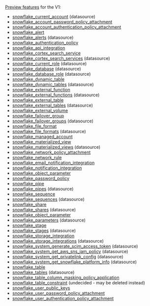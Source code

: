 [Preview features](../ROADMAP.md#preview-resourcesdatasources) for the V1:

* [snowflake_current_account](https://registry.terraform.io/providers/Snowflake-Labs/snowflake/0.97.0/docs/data-sources/current_account) (datasource)
* [snowflake_account_password_policy_attachment](https://registry.terraform.io/providers/Snowflake-Labs/snowflake/0.97.0/docs/resources/account_password_policy_attachment)
* [snowflake_account_authentication_policy_attachment](https://registry.terraform.io/providers/Snowflake-Labs/snowflake/0.97.0/docs/resources/account_authentication_policy_attachment)
* [snowflake_alert](https://registry.terraform.io/providers/Snowflake-Labs/snowflake/0.97.0/docs/resources/alert)
* [snowflake_alerts](https://registry.terraform.io/providers/Snowflake-Labs/snowflake/0.97.0/docs/data-sources/alerts) (datasource)
* [snowflake_authentication_policy](https://registry.terraform.io/providers/Snowflake-Labs/snowflake/0.97.0/docs/resources/authentication_policy)
* [snowflake_api_integration](https://registry.terraform.io/providers/Snowflake-Labs/snowflake/0.97.0/docs/resources/api_integration)
* [snowflake_cortex_search_service](https://registry.terraform.io/providers/Snowflake-Labs/snowflake/0.97.0/docs/resources/cortex_search_service)
* [snowflake_cortex_search_services](https://registry.terraform.io/providers/Snowflake-Labs/snowflake/0.97.0/docs/data-sources/cortex_search_services) (datasource)
* [snowflake_current_role](https://registry.terraform.io/providers/Snowflake-Labs/snowflake/0.97.0/docs/data-sources/current_role) (datasource)
* [snowflake_database](https://registry.terraform.io/providers/Snowflake-Labs/snowflake/0.97.0/docs/data-sources/database) (datasource)
* [snowflake_database_role](https://registry.terraform.io/providers/Snowflake-Labs/snowflake/0.97.0/docs/data-sources/database_role) (datasource)
* [snowflake_dynamic_table](https://registry.terraform.io/providers/Snowflake-Labs/snowflake/0.97.0/docs/resources/dynamic_table)
* [snowflake_dynamic_tables](https://registry.terraform.io/providers/Snowflake-Labs/snowflake/0.97.0/docs/data-sources/dynamic_tables) (datasource)
* [snowflake_external_function](https://registry.terraform.io/providers/Snowflake-Labs/snowflake/0.97.0/docs/resources/external_function)
* [snowflake_external_functions](https://registry.terraform.io/providers/Snowflake-Labs/snowflake/0.97.0/docs/data-sources/external_functions) (datasource)
* [snowflake_external_table](https://registry.terraform.io/providers/Snowflake-Labs/snowflake/0.97.0/docs/resources/external_table)
* [snowflake_external_tables](https://registry.terraform.io/providers/Snowflake-Labs/snowflake/0.97.0/docs/data-sources/external_tables) (datasource)
* [snowflake_external_volume](https://registry.terraform.io/providers/Snowflake-Labs/snowflake/0.98.0/docs/resources/external_volume)
* [snowflake_failover_group](https://registry.terraform.io/providers/Snowflake-Labs/snowflake/0.97.0/docs/resources/failover_group)
* [snowflake_failover_groups](https://registry.terraform.io/providers/Snowflake-Labs/snowflake/0.97.0/docs/data-sources/failover_groups) (datasource)
* [snowflake_file_format](https://registry.terraform.io/providers/Snowflake-Labs/snowflake/0.97.0/docs/resources/file_format)
* [snowflake_file_formats](https://registry.terraform.io/providers/Snowflake-Labs/snowflake/0.97.0/docs/data-sources/file_formats) (datasource)
* [snowflake_managed_account](https://registry.terraform.io/providers/Snowflake-Labs/snowflake/0.97.0/docs/resources/managed_account)
* [snowflake_materialized_view](https://registry.terraform.io/providers/Snowflake-Labs/snowflake/0.97.0/docs/resources/materialized_view)
* [snowflake_materialized_views](https://registry.terraform.io/providers/Snowflake-Labs/snowflake/0.97.0/docs/data-sources/materialized_views) (datasource)
* [snowflake_network_policy_attachment](https://registry.terraform.io/providers/Snowflake-Labs/snowflake/0.97.0/docs/resources/network_policy_attachment)
* [snowflake_network_rule](https://registry.terraform.io/providers/Snowflake-Labs/snowflake/0.97.0/docs/resources/network_rule)
* [snowflake_email_notification_integration](https://registry.terraform.io/providers/Snowflake-Labs/snowflake/0.97.0/docs/resources/email_notification_integration)
* [snowflake_notification_integration](https://registry.terraform.io/providers/Snowflake-Labs/snowflake/0.97.0/docs/resources/notification_integration)
* [snowflake_object_parameter](https://registry.terraform.io/providers/Snowflake-Labs/snowflake/0.97.0/docs/resources/object_parameter)
* [snowflake_password_policy](https://registry.terraform.io/providers/Snowflake-Labs/snowflake/0.97.0/docs/resources/password_policy)
* [snowflake_pipe](https://registry.terraform.io/providers/Snowflake-Labs/snowflake/0.97.0/docs/resources/pipe)
* [snowflake_pipes](https://registry.terraform.io/providers/Snowflake-Labs/snowflake/0.97.0/docs/data-sources/pipes) (datasource)
* [snowflake_sequence](https://registry.terraform.io/providers/Snowflake-Labs/snowflake/0.97.0/docs/resources/sequence)
* [snowflake_sequences](https://registry.terraform.io/providers/Snowflake-Labs/snowflake/0.97.0/docs/data-sources/sequences) (datasource)
* [snowflake_share](https://registry.terraform.io/providers/Snowflake-Labs/snowflake/0.97.0/docs/resources/share)
* [snowflake_shares](https://registry.terraform.io/providers/Snowflake-Labs/snowflake/0.97.0/docs/data-sources/shares) (datasource)
* [snowflake_object_parameter](https://registry.terraform.io/providers/Snowflake-Labs/snowflake/0.97.0/docs/resources/object_parameter)
* [snowflake_parameters](https://registry.terraform.io/providers/Snowflake-Labs/snowflake/0.97.0/docs/data-sources/parameters) (datasource)
* [snowflake_stage](https://registry.terraform.io/providers/Snowflake-Labs/snowflake/0.97.0/docs/resources/stage)
* [snowflake_stages](https://registry.terraform.io/providers/Snowflake-Labs/snowflake/0.97.0/docs/data-sources/stages) (datasource)
* [snowflake_storage_integration](https://registry.terraform.io/providers/Snowflake-Labs/snowflake/0.97.0/docs/resources/storage_integration)
* [snowflake_storage_integrations](https://registry.terraform.io/providers/Snowflake-Labs/snowflake/0.97.0/docs/data-sources/storage_integrations) (datasource)
* [snowflake_system_generate_scim_access_token](https://registry.terraform.io/providers/Snowflake-Labs/snowflake/0.97.0/docs/data-sources/system_generate_scim_access_token) (datasource)
* [snowflake_system_get_aws_sns_iam_policy](https://registry.terraform.io/providers/Snowflake-Labs/snowflake/0.97.0/docs/data-sources/system_get_aws_sns_iam_policy) (datasource)
* [snowflake_system_get_privatelink_config](https://registry.terraform.io/providers/Snowflake-Labs/snowflake/0.97.0/docs/data-sources/system_get_privatelink_config) (datasource)
* [snowflake_system_get_snowflake_platform_info](https://registry.terraform.io/providers/Snowflake-Labs/snowflake/0.97.0/docs/data-sources/system_get_snowflake_platform_info) (datasource)
* [snowflake_table](https://registry.terraform.io/providers/Snowflake-Labs/snowflake/0.98.0/docs/resources/table)
* [snowflake_tables](https://registry.terraform.io/providers/Snowflake-Labs/snowflake/0.98.0/docs/data-sources/tables) (datasource)
* [snowflake_table_column_masking_policy_application](https://registry.terraform.io/providers/Snowflake-Labs/snowflake/0.97.0/docs/resources/table_column_masking_policy_application)
* [snowflake_table_constraint](https://registry.terraform.io/providers/Snowflake-Labs/snowflake/0.97.0/docs/resources/table_constraint) (undecided - may be deleted instead)
* [snowflake_user_public_keys](https://registry.terraform.io/providers/Snowflake-Labs/snowflake/0.97.0/docs/resources/user_public_keys)
* [snowflake_user_password_policy_attachment](https://registry.terraform.io/providers/Snowflake-Labs/snowflake/0.97.0/docs/resources/user_password_policy_attachment)
* [snowflake_user_authentication_policy_attachment](https://registry.terraform.io/providers/Snowflake-Labs/snowflake/0.97.0/docs/resources/snowflake_user_authentication_policy_attachment)
